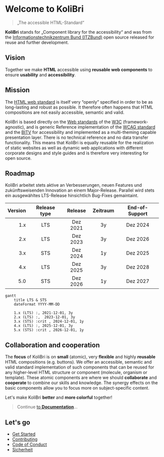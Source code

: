 # Welcome to KoliBri

> „The accessible HTML-Standard“

**KoliBri** stands for „Component library for the accessibility“ and was from the
[Informationstechnikzentrum Bund (ITZBund)](https://itzbund.de)
open source released for reuse and further development.

## Vision

Together we make **HTML** accessible using **reusable web components** to ensure **usability** and **accessibility**.

## Mission

The [HTML web standard](https://html.spec.whatwg.org) is itself very “openly” specified in order to be as long-lasting and robust as possible. It therefore often happens that HTML compositions are not easily accessible, semantic and valid.

KoliBri is based directly on the [Web standards](https://www.w3.org/standards/webdesign/) of the [W3C](https://www.w3.org) (framework-agnostic), and is generic Reference implementation of the [WCAG standard](https://www.w3.org/WAI/standards-guidelines/wcag/) and the [BITV](https://www.bitvtest.de/bitv_test.html) for accessibility and implemented as a multi-theming capable presentation layer. There is no technical reference and no data transfer functionality. This means that KoliBri is equally reusable for the realization of static websites as well as dynamic web applications with different corporate designs and style guides and is therefore very interesting for open source.

## Roadmap

KoliBri arbeitet stets aktive an Verbesserungen, neuen Features und zukünftsweisenden Innovation an einem Major-Release. Parallel wird stets ein ausgewähltes LTS-Release hinsichtlich Bug-Fixes gemaintaint.

| Version | Release type | Release | Zeitraum | End-of-Support |
| --: | :-: | :-: | :-: | :-: | 
| 1.x | LTS | Dez 2021 | 3y | Dez 2024 |
| 2.x | LTS | Dez 2023 | 3y |  Dez 2026 |
| 3.x | STS | Dez 2024 | 1y |  Dez 2025 |
| 4.x | LTS | Dez 2025 | 3y |  Dez 2028 |
| 5.0 | STS | Dez 2026 | 1y |  Dez 2027 |

```mermaid
gantt
    title LTS & STS
    dateFormat YYYY-MM-DD

    1.x (LTS) :, 2021-12-01, 3y
    2.x (LTS) :,  2023-12-01, 3y
    3.x (STS) :crit , 2024-12-01, 1y
    4.x (LTS) :, 2025-12-01, 3y
    5.x (STS) :crit , 2026-12-01, 1y

```

## Collaboration and cooperation

The **focus** of KoliBri is on **small** (atomic), very **flexible** and highly **reusable** HTML compositions (e.g. buttons). We offer an accessible, semantic and valid standard implementation of such components that can be reused for any higher-level HTML structure or component (molecule, organism or template).
These atomic components are where we should **collaborate** and **cooperate** to combine our skills and knowledge. The synergy effects on the basic components allow you to focus more on subject-specific content.

Let's make KoliBri **better** and **more colorful** together!

> Continue [to **Documentation**](https://public-ui.github.io)…

## Let's go

- [Get Started](https://public-ui.github.io/en/docs/get-started/first-steps)
- [Contributing](./CONTRIBUTING.md)
- [Code of Conduct](./CODE_OF_CONDUCT.md)
- [Sicherheit](./docs/SECURITY.md)
